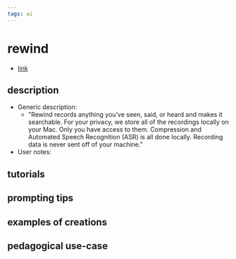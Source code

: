 ```yaml
---
tags: ai 
---
```



# rewind


* [link](https://www.rewind.ai/)

## description
* Generic description: 
    * "Rewind records anything you’ve seen, said, or heard and makes it searchable. For your privacy, we store all of the recordings locally on your Mac. Only you have access to them. Compression and Automated Speech Recognition (ASR) is all done locally. Recording data is never sent off of your machine."
* User notes:

## tutorials

## prompting tips

## examples of creations 

## pedagogical use-case 